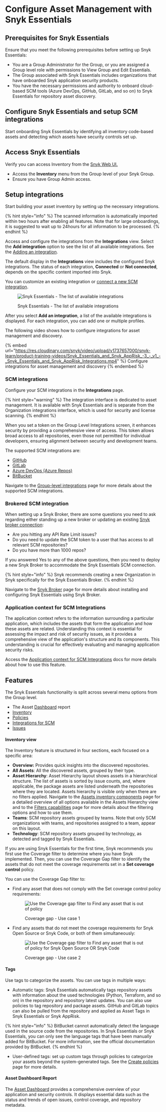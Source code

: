 # Configure Asset Management with Snyk Essentials

## Prerequisites for Snyk Essentials

Ensure that you meet the following prerequisites before setting up Snyk Essentials:

* You are a Group Administrator for the Group, or you are assigned a Group level role with permissions to View Group and Edit Essentials.
* The Group associated with Snyk Essentials includes organizations that have onboarded Snyk application security products.
* You have the necessary permissions and authority to onboard cloud-based SCM tools (Azure DevOps, GitHub, GitLab, and so on) to Snyk Essentials for repository asset discovery.

## Configure Snyk Essentials and setup SCM integrations

Start onboarding Snyk Essentials by identifying all inventory code-based assets and detecting which assets have security controls set up.

## Access Snyk Essentials

Verify you can access Inventory from the [Snyk Web UI.](broken-reference)

* Access the **Inventory** menu from the Group level of your Snyk Group.
* Ensure you have Group Admin access.

## Setup integrations <a href="#setup-integrations" id="setup-integrations"></a>

Start building your asset inventory by setting up the necessary integrations.

{% hint style="info" %}
The scanned information is automatically imported within two hours after enabling all features.  Note that for large onboardings, it is suggested to wait up to 24hours for all information to be processed.
{% endhint %}

Access and configure the integrations from the **Integrations** view. Select the **Add integration** option to see the list of all available integrations. See the [Adding an integration](../../../developer-tools/scm-integrations/organization-level-integrations/#adding-an-integration).

The default display in the **Integrations** view includes the configured Snyk integrations. The status of each integration, **Connected** or **Not connected**, depends on the specific content imported into Snyk.

You can customize an existing integration or [connect a new SCM integration](../../../developer-tools/scm-integrations/organization-level-integrations/#adding-an-integration).

<figure><img src="../../../.gitbook/assets/integration-add-integration.png" alt="Snyk Essentials - The list of available integrations"><figcaption><p>Snyk Essentials - The list of available integrations</p></figcaption></figure>

After you select **Add an integration**, a list of the available integrations is displayed. For each integration, you can add one or multiple profiles.&#x20;

The following video shows how to configure integrations for asset management and discovery.

{% embed url="https://res.cloudinary.com/snyk/video/upload/v1737657000/snyk-learn/product-training-videos/Snyk_Essentials_and_Snyk_AppRisk_-3_-_v1_-_Snyk_Essentials_and_Snyk_AppRisk_Integrations.mp4" %}
Configure integrations for asset management and discovery&#x20;
{% endembed %}

### SCM integrations

Configure your SCM integrations in the **Integrations** page.

{% hint style="warning" %}
The integration interface is dedicated to asset management. It is available with Snyk Essentials and is separate from the Organization integrations interface, which is used for security and license scanning.
{% endhint %}

When you set a token on the Group Level Integrations screen, it enhances security by providing a comprehensive view of access. This token allows broad access to all repositories, even those not permitted for individual developers, ensuring alignment between security and development teams.

The supported SCM integrations are:

* [GitHub](../../../developer-tools/scm-integrations/group-level-integrations/github-for-snyk-essentials.md)
* [GitLab](../../../developer-tools/scm-integrations/group-level-integrations/gitlab-for-snyk-essentials.md)
* [Azure DevOps (Azure Repos)](../../../developer-tools/scm-integrations/group-level-integrations/azure-devops-for-snyk-essentials.md)
* [BitBucket](../../../developer-tools/scm-integrations/group-level-integrations/bitbucket-for-snyk-essentials.md)

Navigate to the [Group-level integrations](../../../developer-tools/scm-integrations/group-level-integrations/) page for more details about the supported SCM integrations.

### Brokered SCM integration <a href="#brokered-scm-integration" id="brokered-scm-integration"></a>

When setting up a Snyk Broker, there are some questions you need to ask regarding either standing up a new broker or updating an existing [Snyk broker connection](../../enterprise-setup/snyk-broker/):

* Are you hitting any API Rate Limit issues?
* Do you need to update the SCM token to a user that has access to all relevant SCM repositories?
* Do you have more than 1000 repos?

If you answered Yes to any of the above questions, then you need to deploy a new Snyk Broker to accommodate the Snyk Essentials SCM connection.&#x20;

{% hint style="info" %}
Snyk recommends creating a new Organization in Snyk specifically for the Snyk Essentials Broker.
{% endhint %}

Navigate to the [Snyk Broker](../../enterprise-setup/snyk-broker/using-snyk-essentials-with-snyk-broker.md) page for more details about installing and configuring Snyk Essentials using Snyk Broker.

### Application context for SCM Integrations

The application context refers to the information surrounding a particular application, which includes the assets that form the application and how these assets are related. Understanding this context is essential for assessing the impact and risk of security issues, as it provides a comprehensive view of the application's structure and its components. This understanding is crucial for effectively evaluating and managing application security risks.

Access the [Application context for SCM Integrations](../../../developer-tools/scm-integrations/application-context-for-scm-integrations/) docs for more details about how to use this feature.

## Features

The Snyk Essentials functionality is split across several menu options from the Group level.&#x20;

* The Asset [Dashboard](broken-reference) report
* [Inventory](../../../manage-assets/manage-assets.md)
* [Policies](../../../manage-risk/policies/assets-policies/)
* [Integrations for SCM](../../../developer-tools/scm-integrations/group-level-integrations/)&#x20;
* [Issues](../../../manage-risk/prioritize-issues-for-fixing/)

#### Inventory view

The Inventory feature is structured in four sections, each focused on a specific area:

* **Overview:** Provides quick insights into the discovered repositories.
* **All Assets**: All the discovered assets, grouped by their type.
* **Asset Hierarchy**: Asset Hierarchy layout shows assets in a hierarchical structure. The list of assets is sorted by issue counts, and, where applicable, the package assets are listed underneath the repositories where they are located. Assets hierarchy is visible only when there are no filters applied. Navigate to the [Assets inventory components](../../../manage-assets/assets-inventory-components.md) page for a detailed overview of all options available in the Assets Hierarchy view and to the [Filters capabilities](../../../manage-assets/assets-inventory-features.md#filters-capabilities) page for more details about the filtering options and how to use them.
* **Teams**: SCM repository assets grouped by teams. Note that only SCM organizations with teams, and repositories assigned to a team, appear on this layout.
* **Technology**: SCM repository assets grouped by technology, as detected and tagged by Snyk Essentials.

If you are using Snyk Essentials for the first time, Snyk recommends you first use the Coverage filter to determine where you have Snyk implemented. Then, you can use the Coverage Gap filter to identify the assets that do not meet the coverage requirements set in a **Set coverage control** policy.

You can use the Coverage Gap filter to:

*   &#x20;Find any asset that does not comply with the Set coverage control policy requirements:&#x20;

    <figure><img src="../../../.gitbook/assets/image (194).png" alt="Use the Coverage gap filter to Find any asset that is out of policy"><figcaption><p>Coverage gap - Use case 1</p></figcaption></figure>
*   Find any assets that do not meet the coverage requirements for Snyk Open Source or Snyk Code, or both of them simultaneously:&#x20;

    <figure><img src="../../../.gitbook/assets/image (195).png" alt="Use the Coverage gap filter to Find any asset that is out of policy for Snyk Open Source OR Snyk Code"><figcaption><p>Coverage gap - Use case 2</p></figcaption></figure>

#### Tags <a href="#hardbreak-tags" id="hardbreak-tags"></a>

Use tags to categorize the assets. You can use tags in multiple ways:

* Automatic tags: Snyk Essentials automatically tags repository assets with information about the used technologies (Python, Terraform, and so on) in the repository and repository latest updates. You can also use policies to tag repository and package assets. GitHub and GitLab topics can also be pulled from the repository and applied as Asset Tags in Snyk Essentials or Snyk AppRisk.

{% hint style="info" %}
BitBucket cannot automatically detect the language used in the source code from the repositories. In Snyk Essentials or Snyk Essentials, you can only see the language tags that have been manually added for BitBucket. For more information, see the official documentation provided by BitBucket.
{% endhint %}

* User-defined tags: set up custom tags through policies to categorize your assets beyond the system-generated tags. See the [Create policies](../../../manage-risk/policies/assets-policies/create-policies.md) page for more details.&#x20;

#### Asset Dashboard Report

The [Asset Dashboard](../../../manage-risk/reporting/available-snyk-reports.md#asset-dashboard) provides a comprehensive overview of your application and security controls. It displays essential data such as the status and trends of open issues, control coverage, and repository metadata.





